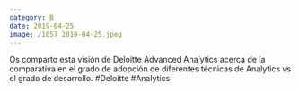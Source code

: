 ```yaml
--- 
category: B 
date: 2019-04-25 
image: /1057_2019-04-25.jpeg 
--- 
```


Os comparto esta visión de Deloitte Advanced Analytics acerca de la comparativa en el grado de adopción de diferentes técnicas de Analytics vs el grado de desarrollo. #Deloitte #Analytics